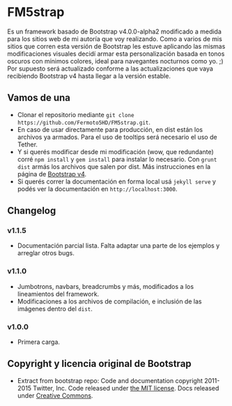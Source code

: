 # FM5strap

Es un framework basado de Bootstrap v4.0.0-alpha2 modificado a medida para los sitios web de mi autoría que voy realizando. Como a varios de mis sitios que corren esta versión de Bootstrap les estuve aplicando las mismas modificaciones visuales decidí armar esta personalización basada en tonos oscuros con mínimos colores, ideal para navegantes nocturnos como yo. ;) 
Por supuesto será actualizado conforme a las actualizaciones que vaya recibiendo Bootstrap v4 hasta llegar a la versión estable. 


## Vamos de una

- Clonar el repositorio mediante `git clone https://github.com/Fermoto5HD/FM5strap.git`.
- En caso de usar directamente para producción, en dist están los archivos ya armados. Para el uso de tooltips será necesario el uso de Tether. 
- Y si querés modificar desde mi modificación (wow, que redundante) corré `npm install` y `gem install` para instalar lo necesario. Con `grunt dist` armás los archivos que salen por dist. Más instrucciones en la página de [Bootstrap v4](v4-alpha.getbootstrap.com/getting-started/build-tools). 
- Si querés correr la documentación en forma local usá `jekyll serve` y podés ver la documentación en `http://localhost:3000`.


## Changelog 
### v1.1.5 
- Documentación parcial lista. Falta adaptar una parte de los ejemplos y arreglar otros bugs. 

### v1.1.0 
- Jumbotrons, navbars, breadcrumbs y más, modificados a los lineamientos del framework. 
- Modificaciones a los archivos de compilación, e inclusión de las imágenes dentro del `dist`. 

### v1.0.0 
- Primera carga. 


## Copyright y licencia original de Bootstrap
- Extract from bootstrap repo: 
Code and documentation copyright 2011-2015 Twitter, Inc. Code released under [the MIT license](https://github.com/twbs/bootstrap/blob/master/LICENSE). Docs released under [Creative Commons](https://github.com/twbs/bootstrap/blob/master/docs/LICENSE).